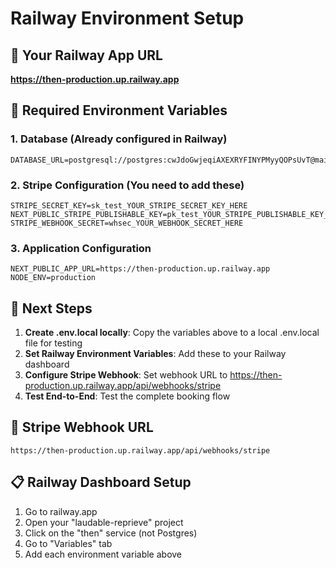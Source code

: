# Railway Environment Setup

## 🚀 Your Railway App URL
**https://then-production.up.railway.app**

## 🔐 Required Environment Variables

### 1. Database (Already configured in Railway)
```
DATABASE_URL=postgresql://postgres:cwJdoGwjeqiAXEXRYFINYPMyyQOPsUvT@mainline.proxy.rlwy.net:52262/railway
```

### 2. Stripe Configuration (You need to add these)
```
STRIPE_SECRET_KEY=sk_test_YOUR_STRIPE_SECRET_KEY_HERE
NEXT_PUBLIC_STRIPE_PUBLISHABLE_KEY=pk_test_YOUR_STRIPE_PUBLISHABLE_KEY_HERE
STRIPE_WEBHOOK_SECRET=whsec_YOUR_WEBHOOK_SECRET_HERE
```

### 3. Application Configuration
```
NEXT_PUBLIC_APP_URL=https://then-production.up.railway.app
NODE_ENV=production
```

## 🎯 Next Steps

1. **Create .env.local locally**: Copy the variables above to a local .env.local file for testing
2. **Set Railway Environment Variables**: Add these to your Railway dashboard
3. **Configure Stripe Webhook**: Set webhook URL to https://then-production.up.railway.app/api/webhooks/stripe
4. **Test End-to-End**: Test the complete booking flow

## 🔗 Stripe Webhook URL
```
https://then-production.up.railway.app/api/webhooks/stripe
```

## 📋 Railway Dashboard Setup
1. Go to railway.app
2. Open your "laudable-reprieve" project
3. Click on the "then" service (not Postgres)
4. Go to "Variables" tab
5. Add each environment variable above 